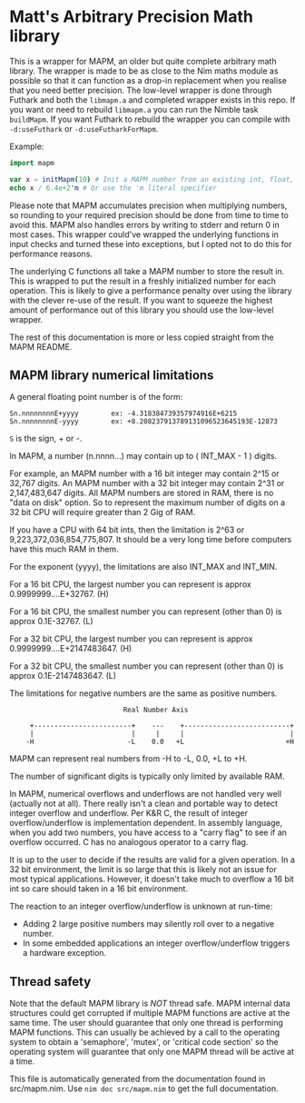 # Matt's Arbitrary Precision Math library

This is a wrapper for MAPM, an older but quite complete arbitrary math
library. The wrapper is made to be as close to the Nim maths module as
possible so that it can function as a drop-in replacement when you realise
that you need better precision. The low-level wrapper is done through Futhark
and both the `libmapm.a` and completed wrapper exists in this repo. If you
want or need to rebuild `libmapm.a` you can run the Nimble task `buildMapm`.
If you want Futhark to rebuild the wrapper you can compile with
`-d:useFuthark` or `-d:useFutharkForMapm`.

Example:

```nim
import mapm

var x = initMapm(10) # Init a MAPM number from an existing int, float, or string
echo x / 6.4e+2'm # Or use the 'm literal specifier
```
Please note that MAPM accumulates precision when multiplying numbers, so
rounding to your required precision should be done from time to time to avoid
this. MAPM also handles errors by writing to stderr and return 0 in most
cases. This wrapper could've wrapped the underlying functions in input checks
and turned these into exceptions, but I opted not to do this for performance
reasons.

The underlying C functions all take a MAPM number to store the result in.
This is wrapped to put the result in a freshly initialized number for each
operation. This is likely to give a performance penalty over using the
library with the clever re-use of the result. If you want to squeeze the
highest amount of performance out of this library you should use the
low-level wrapper.

The rest of this documentation is more or less copied straight from the MAPM
README.

## MAPM library numerical limitations

A general floating point number is of the form:

```
Sn.nnnnnnnnE+yyyy        ex: -4.318384739357974916E+6215
Sn.nnnnnnnnE-yyyy        ex: +8.208237913789131096523645193E-12873
```

`S` is the sign, + or -.

In MAPM, a number (n.nnnn...) may contain up to ( INT_MAX - 1 ) digits.

For example, an MAPM number with a 16 bit integer may contain 2^15 or 32,767
digits. An MAPM number with a 32 bit integer may contain 2^31 or
2,147,483,647 digits. All MAPM numbers are stored in RAM, there is no "data
on disk" option. So to represent the maximum number of digits on a 32 bit
CPU will require greater than 2 Gig of RAM.

If you have a CPU with 64 bit ints, then the limitation is 2^63 or
9,223,372,036,854,775,807. It should be a very long time before computers
have this much RAM in them.

For the exponent (yyyy), the limitations are also INT_MAX and INT_MIN.

For a 16 bit CPU, the largest number you can represent is approx
0.9999999....E+32767.    (H)

For a 16 bit CPU, the smallest number you can represent (other than 0)
is approx 0.1E-32767.   (L)

For a 32 bit CPU, the largest number you can represent is approx
0.9999999....E+2147483647.   (H)

For a 32 bit CPU, the smallest number you can represent (other than 0)
is approx 0.1E-2147483647.  (L)

The limitations for negative numbers are the same as positive numbers.

```
                            Real Number Axis

     +------------------------+    ---    +--------------------------+
     |                        |     |     |                          |
    -H                       -L    0.0   +L                         +H
```

MAPM can represent real numbers from -H to -L, 0.0, +L to +H.

The number of significant digits is typically only limited by available RAM.

In MAPM, numerical overflows and underflows are not handled very well
(actually not at all). There really isn't a clean and portable way to
detect integer overflow and underflow. Per K&R C, the result of integer
overflow/underflow is implementation dependent. In assembly language, when
you add two numbers, you have access to a "carry flag" to see if an overflow
occurred. C has no analogous operator to a carry flag.

It is up to the user to decide if the results are valid for a given
operation. In a 32 bit environment, the limit is so large that this is likely
not an issue for most typical applications. However, it doesn't take much to
overflow a 16 bit int so care should taken in a 16 bit environment.

The reaction to an integer overflow/underflow is unknown at run-time:

- Adding 2 large positive numbers may silently roll over to a negative
  number.
- In some embedded applications an integer overflow/underflow triggers a
  hardware exception.

## Thread safety
Note that the default MAPM library is *NOT* thread safe. MAPM internal data
structures could get corrupted if multiple MAPM functions are active at the
same time. The user should guarantee that only one thread is performing MAPM
functions. This can usually be achieved by a call to the operating system to
obtain a 'semaphore', 'mutex',  or 'critical code section' so the operating
system will guarantee that only one MAPM thread will be active at a time.

This file is automatically generated from the documentation found in
src/mapm.nim. Use `nim doc src/mapm.nim` to get the full documentation.
